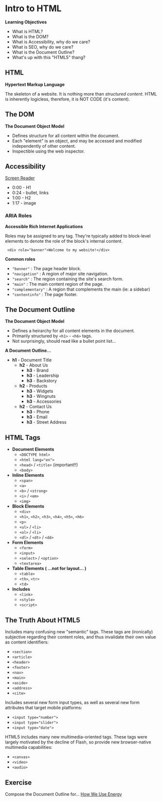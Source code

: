# Intro to HTML

**Learning Objectives**

- What is HTML?
- What is the DOM?
- What is Accessibility, why do we care?
- What is SEO, why do we care?
- What is the Document Outline?
- What's up with this "HTML5" thang?

## HTML

**Hypertext Markup Language**

The skeleton of a website. It is nothing more than *structured content*. HTML is inherently logicless, therefore, it is NOT CODE (it's content).

## The DOM

**The Document Object Model**

- Defines structure for all content within the document.
- Each "element" is an object, and may be accessed and modified independently of other content.
- Inspectible using the web inspector.

## Accessibility

[Screen Reader](https://www.youtube.com/watch?v=KFPtxCDUPqs)

* 0:00 - H1
* 0:24 - bullet, links
* 1:00 - H2
* 1:17 - image

### ARIA Roles

**Accessible Rich Internet Applications**

Roles may be assigned to any tag. They're typically added to block-level elements to denote the role of the block's internal content.

```
 <div role="banner">Welcome to my website!</div>
```

**Common roles**

- `"banner"` : The page header block.
- `"navigation"` : A region of major site navigation.
- `"search"` : The region containing the site's search form.
- `"main"` : The main content region of the page.
- `"complementary"` : A region that complements the main (ie: a sidebar)
- `"contentinfo"` : The page footer.

## The Document Outline

**The Document Object Model**

- Defines a heirarchy for all content elements in the document.
- Primarily structured by `<h1>` - `<h6>` tags.
- Not surprisingly, should read like a bullet point list…

**A Document Outline...**

* **h1** - Document Title
	* **h2** - About Us
		* **h3** - Brand
		* **h3** - Leadership
		* **h3** - Backstory
	* **h2** - Products
		* **h3** - Widgets
		* **h3** - Wingnuts
		* **h3** - Accessories
	* **h2** - Contact Us
		* **h3** - Phone
		* **h3** - Email
		* **h3** - Street Address
		
## HTML Tags

- **Document Elements**
	- `<DOCTYPE html>`
	- `<html lang="en">`
	- `<head>` / `<title>` (important!!)
	- `<body>`
- **Inline Elements**
	- `<span>`
	- `<a>`
	- `<b>` / `<strong>`
	- `<i>` / `<em>`
	- `<img>`
- **Block Elements**
	- `<div>`
	- `<h1>`, `<h2>`, `<h3>`, `<h4>`, `<h5>`, `<h6>`
	- `<p>`
	- `<ul>` / `<li>`
	- `<ol>` / `<li>`
	- `<dl>` / `<dt>` / `<dd>`
- **Form Elements**
	- `<form>`
	- `<input>`
	- `<select>` / `<option>`
	- `<textarea>`
- **Table Elements ( …not for layout… )**
	- `<table>`
	- `<th>`, `<tr>`
	- `<td>`
- **Includes**
	- `<link>`
	- `<style>`
	- `<script>`

## The Truth About HTML5

Includes many confusing new "semantic" tags. These tags are (ironically) subjective regarding their content roles, and thus invalidate their own value as content identifiers:

- `<section>`
- `<article>`
- `<header>`
- `<footer>`
- `<nav>`
- `<main>`
- `<aside>`
- `<address>`
- `<cite>`

Includes several new form input types, as well as several new form attributes that target mobile platforms:

- `<input type="number">`
- `<input type="slider">`
- `<input type="date">`

HTML5 includes many new multimedia-oriented tags. These tags were largely motivated by the decline of Flash, so provide new browser-native multimedia capabilities:

- `<canvas>`
- `<video>`
- `<audio>`


## Exercise

Compose the Document Outline for…
[How We Use Energy](http://needtoknow.nas.edu/energy/energy-use/)
